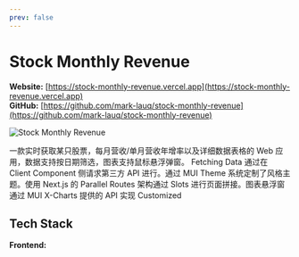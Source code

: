 ```yaml
---
prev: false
---
```


# Stock Monthly Revenue

**Website:** [https://stock-monthly-revenue.vercel.app](https://stock-monthly-revenue.vercel.app)
<br />
**GitHub:** [https://github.com/mark-lauq/stock-monthly-revenue](https://github.com/mark-lauq/stock-monthly-revenue)

![Stock Monthly Revenue](/projects/recent/stock-monthly-revenue.png)

一款实时获取某只股票，每月营收/单月营收年增率以及详细数据表格的 Web 应用，数据支持按日期筛选，图表支持鼠标悬浮弹窗。
Fetching Data 通过在 Client Component 侧请求第三方 API 进行。通过 MUI Theme 系统定制了风格主题。使用 Next.js 的
Parallel Routes 架构通过 Slots 进行页面拼接。图表悬浮窗通过 MUI X-Charts 提供的 API 实现 Customized

## Tech Stack

**Frontend:**
[<Badge type="tip" text="TypeScript@5" />](https://www.typescriptlang.org)
[<Badge type="tip" text="Next.js@15" />](https://nextjs.org)
[<Badge type="tip" text="React@19" />](https://react.dev)
[<Badge type="tip" text="MUI@7" />](https://mui.com)
